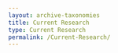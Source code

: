 ```yaml
---
layout: archive-taxonomies
title: Current Research
type: Current Research
permalink: /Current-Research/
---
```

